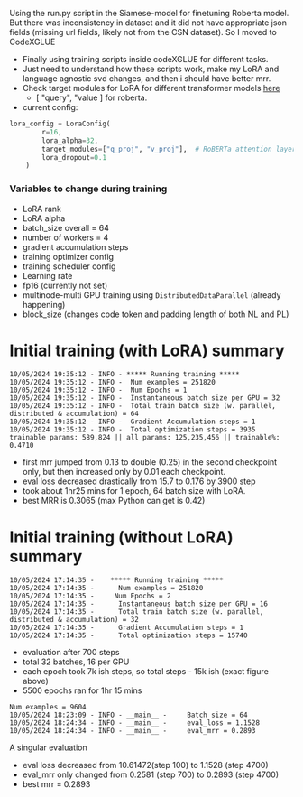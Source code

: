 Using the run.py script in the Siamese-model for finetuning Roberta model. But there was inconsistency in dataset and it did not have appropriate json fields (missing url fields, likely not from the CSN dataset). So I moved to CodeXGLUE
- Finally using training scripts inside codeXGLUE for different tasks. 
- Just need to understand how these scripts work, make my LoRA and language agnostic svd changes, and then i should have better mrr.
- Check target modules for LoRA for different transformer models [here](https://github.com/huggingface/peft/blob/632997d1fb776c3cf05d8c2537ac9a98a7ce9435/src/peft/utils/other.py#L202)
	- [ "query", "value ] for roberta.
- current config:
```Python
lora_config = LoraConfig(
        r=16,
        lora_alpha=32,
        target_modules=["q_proj", "v_proj"],  # RoBERTa attention layers to apply LoRA
        lora_dropout=0.1
    )
```
### Variables to change during training
- LoRA rank 
- LoRA alpha
- batch_size overall = 64
- number of workers = 4
- gradient accumulation steps
- training optimizer config
- training scheduler config
- Learning rate
- fp16 (currently not set)
- multinode-multi GPU training using `DistributedDataParallel` (already happening)
- block_size (changes code token and padding length of both NL and PL)
# Initial training (with LoRA) summary
```
10/05/2024 19:35:12 - INFO - ***** Running training *****
10/05/2024 19:35:12 - INFO -  Num examples = 251820
10/05/2024 19:35:12 - INFO -  Num Epochs = 1
10/05/2024 19:35:12 - INFO -  Instantaneous batch size per GPU = 32
10/05/2024 19:35:12 - INFO -  Total train batch size (w. parallel, distributed & accumulation) = 64
10/05/2024 19:35:12 - INFO -  Gradient Accumulation steps = 1
10/05/2024 19:35:12 - INFO -  Total optimization steps = 3935
trainable params: 589,824 || all params: 125,235,456 || trainable%: 0.4710
```
- first mrr jumped from 0.13 to double (0.25) in the second checkpoint only, but then increased only by 0.01 each checkpoint.
- eval loss decreased drastically from 15.7 to 0.176 by 3900 step
- took about 1hr25 mins for 1 epoch, 64 batch size with LoRA.
- best MRR is 0.3065 (max Python can get is 0.42)
# Initial training (without LoRA) summary
```
10/05/2024 17:14:35 -    ***** Running training *****
10/05/2024 17:14:35 -      Num examples = 251820
10/05/2024 17:14:35 -     Num Epochs = 2
10/05/2024 17:14:35 -      Instantaneous batch size per GPU = 16
10/05/2024 17:14:35 -      Total train batch size (w. parallel, distributed & accumulation) = 32
10/05/2024 17:14:35 -      Gradient Accumulation steps = 1
10/05/2024 17:14:35 -      Total optimization steps = 15740
```

- evaluation after 700 steps
- total 32 batches, 16 per GPU
- each epoch took 7k ish steps, so total steps - 15k ish (exact figure above)
- 5500 epochs ran for 1hr 15 mins 
```     
Num examples = 9604
10/05/2024 18:23:09 - INFO - __main__ -     Batch size = 64
10/05/2024 18:24:34 - INFO - __main__ -     eval_loss = 1.1528
10/05/2024 18:24:34 - INFO - __main__ -     eval_mrr = 0.2893
```
A singular evaluation
- eval loss decreased from 10.61472(step 100) to 1.1528 (step 4700)
- eval_mrr only changed from  0.2581 (step 700) to 0.2893 (step 4700)
- best mrr = 0.2893